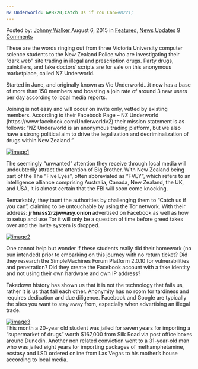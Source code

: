 ```yaml
---
NZ Underworld: &#8220;Catch Us if You Can&#8221;
---
```

<article class="post-listing post-11189 post type-post status-publish format-standard has-post-thumbnail hentry  tag-catch">
<div class="post-inner">
<span>Posted by: <a href="https://www.deepdotweb.com/author/johnnywalker/" title="">Johnny Walker </a></span>
<span>August 6, 2015</span>
<span>in <a href="https://www.deepdotweb.com/category/deepdot-news/" rel="category tag">Featured</a>, <a href="https://www.deepdotweb.com/category/news-updates/" rel="category tag">News Updates</a></span>
<span><a href="https://www.deepdotweb.com/2015/08/06/nz-underworld-catch-us-if-you-can/#comments">9 Comments</a></span>


<p>These are the words ringing out from three Victoria University computer science students to the New Zealand Police who are investigating their &#8220;dark web&#8221; site trading in illegal and prescription drugs. Party drugs, painkillers, and fake doctors&#8217; scripts are for sale on this anonymous marketplace, called NZ Underworld.</p>
<p>Started in June, and originally known as Vic Underworld…it now has a base of more than 150 members and boasting a join rate of around 3 new users per day according to local media reports.</p>
<p>Joining is not easy and will occur on invite only, vetted by existing members. According to their Facebook Page – NZ Underworld (https://www.facebook.com/Underworldv2) their mission statement is as follows: “NZ Underworld is an anonymous trading platform, but we also have a strong political aim to drive the legalization and decriminalization of drugs within New Zealand.”</p>
<p><a href="/imgs/2015/08/image1.png"><img class="aligncenter  wp-image-11190" src="/imgs/2015/08/image1.png" alt="image1" width="573" height="580" srcset="/imgs/2015/08/image1.png 865w, /imgs/2015/08/image1-297x300.png 297w, /imgs/2015/08/image1-55x55.png 55w, /imgs/2015/08/image1-50x50.png 50w" sizes="(max-width: 573px) 100vw, 573px" /></a></p>
<p>The seemingly “unwanted” attention they receive through local media will undoubtedly attract the attention of Big Brother. With New Zealand being part of the The &#8220;Five Eyes&#8221;, often abbreviated as &#8220;FVEY&#8221;, which refers to an intelligence alliance comprising Australia, Canada, New Zealand, the UK, and USA, it is almost certain that the FBI will soon come knocking.</p>
<p>Remarkably, they taunt the authorities by challenging them to “Catch us if you can”, claiming to be untouchable by using the Tor network. With their address: <strong>jrhnass2rzjwwasy.onion </strong>advertised on Facebook as well as how to setup and use Tor it will only be a question of time before greed takes over and the invite system is dropped.</p>
<p><a href="/imgs/2015/08/image2.png"><img class="aligncenter  wp-image-11191" src="/imgs/2015/08/image2.png" alt="image2" width="597" height="611" srcset="/imgs/2015/08/image2.png 880w, /imgs/2015/08/image2-293x300.png 293w, /imgs/2015/08/image2-55x55.png 55w, /imgs/2015/08/image2-50x50.png 50w" sizes="(max-width: 597px) 100vw, 597px" /></a></p>
<p>One cannot help but wonder if these students really did their homework (no pun intended) prior to embarking on this journey with no return ticket? Did they research the SimpleMachines Forum Platform 2.0.10 for vulnerabilities and penetration? Did they create the Facebook account with a fake identity and not using their own hardware and own IP address?</p>
<p>Takedown history has shown us that it is not the technology that fails us, rather it is us that fail each other. Anonymity has no room for tardiness and requires dedication and due diligence. Facebook and Google are typically the sites you want to stay away from, especially when advertising an illegal trade.</p>
<p><a href="/imgs/2015/08/image3.jpg"><img class="aligncenter size-full wp-image-11192" src="/imgs/2015/08/image3.jpg" alt="image3" width="620" height="460" srcset="/imgs/2015/08/image3.jpg 620w, /imgs/2015/08/image3-300x223.jpg 300w" sizes="(max-width: 620px) 100vw, 620px" /></a><br />
    This month a 20-year old student was jailed for seven years for importing a &#8220;supermarket of drugs&#8221; worth $167,000 from Silk Road via post office boxes around Dunedin. Another non related conviction went to a 31-year-old man who was jailed eight years for importing packages of methamphetamine, ecstasy and LSD ordered online from Las Vegas to his mother&#8217;s house according to local media.</p>
</div>
<span style="display:none"><a href="https://www.deepdotweb.com/tag/catch/" rel="tag">catch</a></span> <span style="display:none" class="updated">2015-08-06<a href="https://www.deepdotweb.com/author/johnnywalker/" title="Posts by Johnny Walker" rel="author">Johnny Walker</a></strong></div>
</div>
</article>

